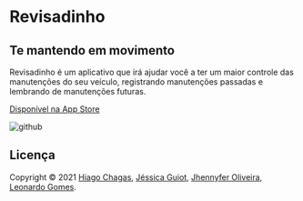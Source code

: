 # Revisadinho
## Te mantendo em movimento

Revisadinho é um aplicativo que irá ajudar você a ter um maior controle das manutenções do seu veículo, registrando manutenções passadas e lembrando de manutenções futuras.

[Disponível na App Store](https://apple.co/3F3cuPZ)

![github](https://user-images.githubusercontent.com/52433246/135288919-8a7251f0-2850-4c34-9e0b-2bb0445b0899.png)

## Licença
Copyright © 2021 [Hiago Chagas](https://github.com/hiagochagas), [Jéssica Guiot](https://github.com/jessicaguiot), [Jhennyfer Oliveira](https://github.com/jhennyferOliveira), [Leonardo Gomes](https://github.com/leonardo252).
